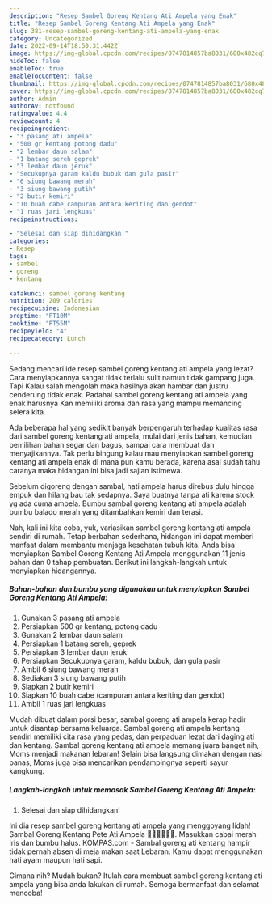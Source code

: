 ```yaml
---
description: "Resep Sambel Goreng Kentang Ati Ampela yang Enak"
title: "Resep Sambel Goreng Kentang Ati Ampela yang Enak"
slug: 381-resep-sambel-goreng-kentang-ati-ampela-yang-enak
category: Uncategorized
date: 2022-09-14T18:50:31.442Z
image: https://img-global.cpcdn.com/recipes/0747814857ba8031/680x482cq70/sambel-goreng-kentang-ati-ampela-foto-resep-utama.jpg
hideToc: false
enableToc: true
enableTocContent: false
thumbnail: https://img-global.cpcdn.com/recipes/0747814857ba8031/680x482cq70/sambel-goreng-kentang-ati-ampela-foto-resep-utama.jpg
cover: https://img-global.cpcdn.com/recipes/0747814857ba8031/680x482cq70/sambel-goreng-kentang-ati-ampela-foto-resep-utama.jpg
author: Admin
authorAv: notfound
ratingvalue: 4.4
reviewcount: 4
recipeingredient:
- "3 pasang ati ampela"
- "500 gr kentang potong dadu"
- "2 lembar daun salam"
- "1 batang sereh geprek"
- "3 lembar daun jeruk"
- "Secukupnya garam kaldu bubuk dan gula pasir"
- "6 siung bawang merah"
- "3 siung bawang putih"
- "2 butir kemiri"
- "10 buah cabe campuran antara keriting dan gendot"
- "1 ruas jari lengkuas"
recipeinstructions:

- "Selesai dan siap dihidangkan!"
categories:
- Resep
tags:
- sambel
- goreng
- kentang

katakunci: sambel goreng kentang 
nutrition: 209 calories
recipecuisine: Indonesian
preptime: "PT10M"
cooktime: "PT55M"
recipeyield: "4"
recipecategory: Lunch

---
```



Sedang mencari ide resep sambel goreng kentang ati ampela yang lezat? Cara menyiapkannya sangat tidak terlalu sulit namun tidak gampang juga. Tapi Kalau salah mengolah maka hasilnya akan hambar dan justru cenderung tidak enak. Padahal sambel goreng kentang ati ampela yang enak harusnya Kan memiliki aroma dan rasa yang mampu memancing selera kita.


Ada beberapa hal yang sedikit banyak berpengaruh terhadap kualitas rasa dari sambel goreng kentang ati ampela, mulai dari jenis bahan, kemudian pemilihan bahan segar dan bagus, sampai cara membuat dan menyajikannya. Tak perlu bingung kalau mau menyiapkan sambel goreng kentang ati ampela enak di mana pun kamu berada, karena asal sudah tahu caranya maka hidangan ini bisa jadi sajian istimewa.

Sebelum digoreng dengan sambal, hati ampela harus direbus dulu hingga empuk dan hilang bau tak sedapnya. Saya buatnya tanpa ati karena stock yg ada cuma ampela. Bumbu sambal goreng kentang ati ampela adalah bumbu balado merah yang ditambahkan kemiri dan terasi.


Nah, kali ini kita coba, yuk, variasikan sambel goreng kentang ati ampela sendiri di rumah. Tetap berbahan sederhana, hidangan ini dapat memberi manfaat dalam membantu menjaga kesehatan tubuh kita. Anda bisa menyiapkan Sambel Goreng Kentang Ati Ampela menggunakan 11 jenis bahan dan 0 tahap pembuatan. Berikut ini langkah-langkah untuk menyiapkan hidangannya.

<!--inarticleads1-->

##### Bahan-bahan dan bumbu yang digunakan untuk menyiapkan Sambel Goreng Kentang Ati Ampela:

1. Gunakan 3 pasang ati ampela
1. Persiapkan 500 gr kentang, potong dadu
1. Gunakan 2 lembar daun salam
1. Persiapkan 1 batang sereh, geprek
1. Persiapkan 3 lembar daun jeruk
1. Persiapkan Secukupnya garam, kaldu bubuk, dan gula pasir
1. Ambil 6 siung bawang merah
1. Sediakan 3 siung bawang putih
1. Siapkan 2 butir kemiri
1. Siapkan 10 buah cabe (campuran antara keriting dan gendot)
1. Ambil 1 ruas jari lengkuas


Mudah dibuat dalam porsi besar, sambal goreng ati ampela kerap hadir untuk disantap bersama keluarga. Sambal goreng ati ampela kentang sendiri memiliki cita rasa yang pedas, dan perpaduan lezat dari daging ati dan kentang. Sambal goreng kentang ati ampela memang juara banget nih, Moms menjadi makanan lebaran! Selain bisa langsung dimakan dengan nasi panas, Moms juga bisa mencarikan pendampingnya seperti sayur kangkung. 

<!--inarticleads2-->

##### Langkah-langkah untuk memasak Sambel Goreng Kentang Ati Ampela:


1. Selesai dan siap dihidangkan!

Ini dia resep sambel goreng kentang ati ampela yang menggoyang lidah! Sambal Goreng Kentang Pete Ati Ampela 👍🏼👍🏼👍🏼. Masukkan cabai merah iris dan bumbu halus. KOMPAS.com - Sambal goreng ati kentang hampir tidak pernah absen di meja makan saat Lebaran. Kamu dapat menggunakan hati ayam maupun hati sapi. 

Gimana nih? Mudah bukan? Itulah cara membuat sambel goreng kentang ati ampela yang bisa anda lakukan di rumah. Semoga bermanfaat dan selamat mencoba!
